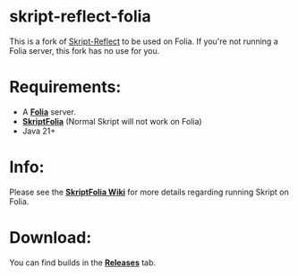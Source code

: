 # skript-reflect-folia

This is a fork of [Skript-Reflect]() to be used on Folia.
If you're not running a Folia server, this fork has no use for you.

# Requirements:
- A [**Folia**](https://papermc.io/software/folia) server.
- [**SkriptFolia**](https://github.com/ShaneBeee/SkriptFolia/) (Normal Skript will not work on Folia)
- Java 21+

# Info:
Please see the [**SkriptFolia Wiki**](https://github.com/ShaneBeee/SkriptFolia/wiki) for more details regarding running Skript on Folia.

# Download:
You can find builds in the [**Releases**](https://github.com/ShaneBeee/skript-reflect-folia/releases) tab.
